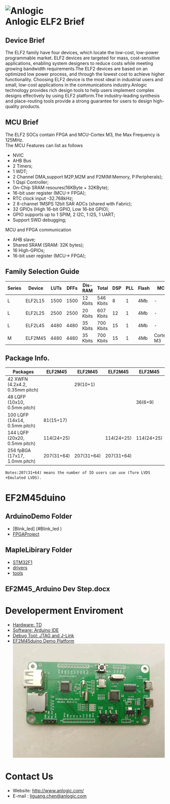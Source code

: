 
![Anlogic](https://0.rc.xiniu.com/g2/M00/1A/CA/CgAGe1yCYjWAQjUDAAAXmE88dpg262.png?d=20181205152921)<br>
Anlogic ELF2 Brief 
======================
Device Brief 
----------------
The ELF2 family have four devices, which locate the low-cost, low-power programmable market. ELF2 devices are targeted for mass, cost-sensitive applications, enabling system designers to reduce costs while meeting growing bandwidth requirements.The ELF2 devices are based on an optimized low power process, and through the lowest cost to achieve higher functionality. Choosing ELF2 device is the most ideal in industrial users and small, low-cost applications in the communications industry.Anlogic technology provides rich design tools to help users implement complex designs effectively by using ELF2 platform.The industry-leading synthesis and place-routing tools provide a strong guarantee for users to design high-quality products.<br>

MCU Brief
----------------------
The ELF2 SOCs contain FPGA and MCU-Cortex M3, the Max Frequency is 125MHz.<br>
The MCU Features can list as follows
* NVIC 
* AHB Bus 
* 2 Timers;
* 1 WDT;
* 2 Channel DMA,support M2P,M2M and P2M(M:Memory, P:Peripherals);
* 1 Qspi Controller;
* On-Chip SRAM resoures(16KByte + 32KByte);
* 16-bit user register (MCU-> FPGA);
* RTC clock input -32.768kHz;
* 2 8-channel 1MSPS 12bit SAR ADCs (shared with Fabric);
* 32 GPIOs (High 16-bit GPIO, Low 16-bit GPIO);
* GPIO supports up to 1 SPIM, 2 I2C, 1 I2S, 1 UART;
* Support SWD debugging;

MCU and FPGA communication
* AHB slave;
* Shared SRAM (SRAM: 32K bytes);
* 16 High-GPIOs;
* 16-bit user register (MCU-> FPGA);

Family Selection Guide
----------------------
|Series|Device  |LUTs  |DFFs   |Dis-RAM   |Total    |DSP|PLL|Flash|MCU|User IO|
|---   |---     |---   |---    |---      |---      |---|---|---  |---|---    | 				
|L	   |ELF2L15	|1500  |1500   |12 Kbits |546 Kbits|8  |1  |4Mb	 |-	 |207| 
|L	   |ELF2L25	|2500  |2500   |20 Kbits |607 Kbits|12 |1  |4Mb	 |-	 |207|
|L     |ELF2L45	|4480  |4480   |35 Kbits |700 Kbits|15 |1  |4Mb	 |-	 |207|
|M	   |ELF2M45	|4480  |4480   |35 Kbits |700 Kbits|15 |1  |4Mb	 | Cortex-M3  |207|	
		
Package Info.
----------------------
|Packages                       | ELF2M45  | ELF2M45  | ELF2M45  | ELF2M45  |
|---                            |---       |---       |---       |---       |
|42 XWFN (4.2x4.2, 0.35mm pitch)|          |29(10+1)  |          |          |
|48 LQFP (10x10, 0.5mm pitch)   |          |          |          |36(6+9)   |
|100 LQFP (14x14, 0.5mm pitch)  |81(15+17) |          |          |          |
|144 LQFP (20x20, 0.5mm pitch)  |114(24+25)|          |114(24+25)|114(24+25)|
|256 fpBGA (17x17, 1.0mm pitch) |207(31+64)|207(31+64)|207(31+64)|          |
	Notes:207(31+64) means the number of IO users can use (Ture LVDS +Emulated LVDS).

EF2M45duino
======================
ArduinoDemo Folder 
----------------------
* [Blink_led]  (#Blink_led	    )
* [FPGAProject](#FPGAProject    )
 

MapleLibirary Folder 
----------------------         
* [STM32F1](#)
* [drivers](#)
* [tools](#)
                                                                                             

EF2M45_Arduino Dev Step.docx
---------------------- 

Developerment Enviroment
======================
* [Hardware: TD                ](#)
* [Software: Arduino IDE       ](#)
* [Debug Tool: JTAG and J-Link ](#)
* [EF2M45duino Demo Platform   ](#)
![Anlogic](https://github.com/AnlogicInfo/EF2M45duino/blob/master/EF2M45duinoBoard.jpg)<br>

Contact Us 
======================
* Website: http://www.anlogic.com/
* E-mail : liguang.chen@anlogic.com